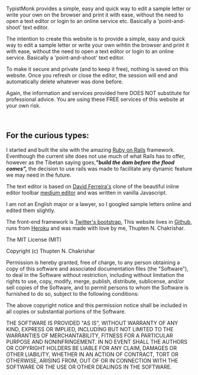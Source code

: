 <p>TypistMonk provides a simple, easy and quick way to edit a sample letter or write your own on the browser and print it with ease, without the need to open a text editor or login to an online service etc. Basically a 'point-and-shoot' text editor.</p>



<p>The intention to create this website is to provide a simple, easy and quick way to edit a sample letter or write your own wihtin the browser and print it with ease, without the need to open a text editor or login to an online service. Basically a 'point-and-shoot' text editor. </p>

<p>To make it secure and private (and to keep it free), nothing is saved on this website. Once you refresh or close the editor, the session will end and automatically delete whatever was done before.</p>

<p>Again, the information and services provided here DOES NOT substitute for professional advice. You are using these FREE services of this website at your own risk.</p>
</div><br/>


<h2>For the curious types:</h2>
<p>I started and built the site with the amazing <a href="http://rubyonrails.org"> Ruby on Rails</a> framework. Eventhough the current site does not use much of what Rails has to offer, however as the Tibetan saying goes,<strong><em>"build the dam before the flood comes",</em> </strong>the decision to use rails was made to facilitate any dynamic feature we may need in the future.</p>

<p>The text editor is based on <a href="https://github.com/daviferreira">David Ferreira's</a> clone of the beautiful inline editor toolbar <a href="https://medium.com">medium editor</a> and  was written in vanilla Javascript.</p>


<p>I am not an English major or a lawyer, so I googled sample letters online and edited them slightly.</p>

<p>The front-end framework is <a href="http://getbootstrap.com">Twitter's bootstrap.</a> This website lives in <a href="http://github.com">Github</a>, runs from <a href="http://heroku.com">Heroku</a> and was made with love by me, Thupten N. Chakrishar.
</div><br/>

The MIT License (MIT)

Copyright (c) Thupten N. Chakrishar

Permission is hereby granted, free of charge, to any person obtaining a copy
of this software and associated documentation files (the "Software"), to deal
in the Software without restriction, including without limitation the rights
to use, copy, modify, merge, publish, distribute, sublicense, and/or sell
copies of the Software, and to permit persons to whom the Software is
furnished to do so, subject to the following conditions:

The above copyright notice and this permission notice shall be included in
all copies or substantial portions of the Software.

THE SOFTWARE IS PROVIDED "AS IS", WITHOUT WARRANTY OF ANY KIND, EXPRESS OR
IMPLIED, INCLUDING BUT NOT LIMITED TO THE WARRANTIES OF MERCHANTABILITY,
FITNESS FOR A PARTICULAR PURPOSE AND NONINFRINGEMENT. IN NO EVENT SHALL THE
AUTHORS OR COPYRIGHT HOLDERS BE LIABLE FOR ANY CLAIM, DAMAGES OR OTHER
LIABILITY, WHETHER IN AN ACTION OF CONTRACT, TORT OR OTHERWISE, ARISING FROM,
OUT OF OR IN CONNECTION WITH THE SOFTWARE OR THE USE OR OTHER DEALINGS IN
THE SOFTWARE.